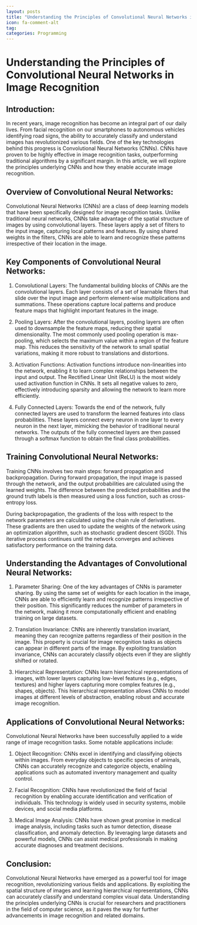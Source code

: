 ```yaml
---
layout: posts
title: "Understanding the Principles of Convolutional Neural Networks in Image Recognition"
icon: fa-comment-alt
tag:      
categories: Programming
---
```



# Understanding the Principles of Convolutional Neural Networks in Image Recognition

## Introduction:

In recent years, image recognition has become an integral part of our daily lives. From facial recognition on our smartphones to autonomous vehicles identifying road signs, the ability to accurately classify and understand images has revolutionized various fields. One of the key technologies behind this progress is Convolutional Neural Networks (CNNs). CNNs have proven to be highly effective in image recognition tasks, outperforming traditional algorithms by a significant margin. In this article, we will explore the principles underlying CNNs and how they enable accurate image recognition.

## Overview of Convolutional Neural Networks:

Convolutional Neural Networks (CNNs) are a class of deep learning models that have been specifically designed for image recognition tasks. Unlike traditional neural networks, CNNs take advantage of the spatial structure of images by using convolutional layers. These layers apply a set of filters to the input image, capturing local patterns and features. By using shared weights in the filters, CNNs are able to learn and recognize these patterns irrespective of their location in the image.

## Key Components of Convolutional Neural Networks:

1. Convolutional Layers: The fundamental building blocks of CNNs are the convolutional layers. Each layer consists of a set of learnable filters that slide over the input image and perform element-wise multiplications and summations. These operations capture local patterns and produce feature maps that highlight important features in the image.

2. Pooling Layers: After the convolutional layers, pooling layers are often used to downsample the feature maps, reducing their spatial dimensionality. The most commonly used pooling operation is max-pooling, which selects the maximum value within a region of the feature map. This reduces the sensitivity of the network to small spatial variations, making it more robust to translations and distortions.

3. Activation Functions: Activation functions introduce non-linearities into the network, enabling it to learn complex relationships between the input and output. The Rectified Linear Unit (ReLU) is the most widely used activation function in CNNs. It sets all negative values to zero, effectively introducing sparsity and allowing the network to learn more efficiently.

4. Fully Connected Layers: Towards the end of the network, fully connected layers are used to transform the learned features into class probabilities. These layers connect every neuron in one layer to every neuron in the next layer, mimicking the behavior of traditional neural networks. The outputs of the fully connected layers are then passed through a softmax function to obtain the final class probabilities.

## Training Convolutional Neural Networks:

Training CNNs involves two main steps: forward propagation and backpropagation. During forward propagation, the input image is passed through the network, and the output probabilities are calculated using the learned weights. The difference between the predicted probabilities and the ground truth labels is then measured using a loss function, such as cross-entropy loss.

During backpropagation, the gradients of the loss with respect to the network parameters are calculated using the chain rule of derivatives. These gradients are then used to update the weights of the network using an optimization algorithm, such as stochastic gradient descent (SGD). This iterative process continues until the network converges and achieves satisfactory performance on the training data.

## Understanding the Advantages of Convolutional Neural Networks:

1. Parameter Sharing: One of the key advantages of CNNs is parameter sharing. By using the same set of weights for each location in the image, CNNs are able to efficiently learn and recognize patterns irrespective of their position. This significantly reduces the number of parameters in the network, making it more computationally efficient and enabling training on large datasets.

2. Translation Invariance: CNNs are inherently translation invariant, meaning they can recognize patterns regardless of their position in the image. This property is crucial for image recognition tasks as objects can appear in different parts of the image. By exploiting translation invariance, CNNs can accurately classify objects even if they are slightly shifted or rotated.

3. Hierarchical Representation: CNNs learn hierarchical representations of images, with lower layers capturing low-level features (e.g., edges, textures) and higher layers capturing more complex features (e.g., shapes, objects). This hierarchical representation allows CNNs to model images at different levels of abstraction, enabling robust and accurate image recognition.

## Applications of Convolutional Neural Networks:

Convolutional Neural Networks have been successfully applied to a wide range of image recognition tasks. Some notable applications include:

1. Object Recognition: CNNs excel in identifying and classifying objects within images. From everyday objects to specific species of animals, CNNs can accurately recognize and categorize objects, enabling applications such as automated inventory management and quality control.

2. Facial Recognition: CNNs have revolutionized the field of facial recognition by enabling accurate identification and verification of individuals. This technology is widely used in security systems, mobile devices, and social media platforms.

3. Medical Image Analysis: CNNs have shown great promise in medical image analysis, including tasks such as tumor detection, disease classification, and anomaly detection. By leveraging large datasets and powerful models, CNNs can assist medical professionals in making accurate diagnoses and treatment decisions.

## Conclusion:

Convolutional Neural Networks have emerged as a powerful tool for image recognition, revolutionizing various fields and applications. By exploiting the spatial structure of images and learning hierarchical representations, CNNs can accurately classify and understand complex visual data. Understanding the principles underlying CNNs is crucial for researchers and practitioners in the field of computer science, as it paves the way for further advancements in image recognition and related domains.